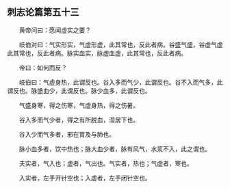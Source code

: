 ## 刺志论篇第五十三


&emsp;&emsp;黄帝问曰：愿闻虚实之要？

&emsp;&emsp;岐伯对曰：气实形实，气虚形虚，此其常也，反此者病。谷盛气盛，谷虚气虚此其常也，反此者病。脉实血实，脉虚血虚，此其常也，反此者病。

&emsp;&emsp;帝曰：如何而反？

&emsp;&emsp;岐伯曰：气虚身热，此谓反也。谷入多而气少，此谓反也。谷不入而气多，此谓反也。脉盛血少，此谓反也。脉少血多，此谓反也。

&emsp;&emsp;气盛身寒，得之伤寒，气虚身热，得之伤暑。

&emsp;&emsp;谷入多而气少者，得之有所脱血，湿居下也。

&emsp;&emsp;谷入少而气多者，邪在胃及与肺也。

&emsp;&emsp;脉小血多者，饮中热也；脉大血少者，脉有风气，水浆不入，此之谓也。

&emsp;&emsp;夫实者，气入也；虚者，气出也。气实者，热也；气虚者，寒也。

&emsp;&emsp;入实者，左手开针空也；入虚者，左手闭针空也。

